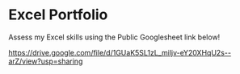 # Excel Portfolio

Assess my Excel skills using the Public Googlesheet link below!

https://drive.google.com/file/d/1GUaK5SL1zL_miljv-eY20XHqU2s--arZ/view?usp=sharing
